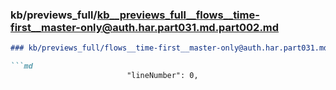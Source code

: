### kb/previews_full/kb__previews_full__flows__time-first__master-only@auth.har.part031.md.part002.md

```md
### kb/previews_full/flows__time-first__master-only@auth.har.part031.md (part 002)

```md
                          "lineNumber": 0,
                   
```

```

```
